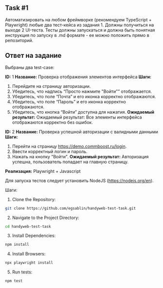 ## Task #1

Автоматизировать на любом фреймворке (рекомендуем TypeScript + Playwright) любые два тест-кейса из задания 1. Должны получиться на выходе 2 UI-теста. Тесты должны запускаться и должна быть понятная инструкция по запуску в .md формате - ее можно положить прямо в репозиторий.

## Ответ на задание

Выбраны два test-case:

**ID:** 1
**Название:** Проверка отображения элементов интерфейса
**Шаги:**
1. Перейдите на страницу авторизации.
2. Убедитесь, что надпись “Просто нажмите "Войти"” отображается.
3. Убедитесь, что поле “Почта” и его иконка корректно отображаются.
4. Убедитесь, что поле “Пароль” и его иконка корректно отображаются.
5. Убедитесь, что кнопка “Войти” доступна для нажатия.
**Ожидаемый результат:** Ожидаемый результат: Все элементы интерфейса отображаются корректно без ошибок.

**ID:** 2
**Название:** Проверка успешной авторизации с валидными данными
**Шаги:**
1. Перейти на страницу https://demo.commboost.ru/login.
2. Ввести корректный логин и пароль.
3. Нажать на кнопку "Войти".
**Ожидаемый результат:** Авторизация успешна, пользователь попадает на главную страницу.

**Реализация:** Playwright + Javascript

Для запуска тестов следует установить NodeJS (https://nodejs.org/en).

Шаги:

1. Clone the Repository:

```bash
git clone https://github.com/egsablin/handyweb-test-task.git
```

2. Navigate to the Project Directory:

```bash
cd handyweb-test-task
```

3. Install Dependencies:

```bash
npm install
```

4. Install Browsers:

```bash
npx playwright install
```

5. Run tests:

```bash
npm test
```